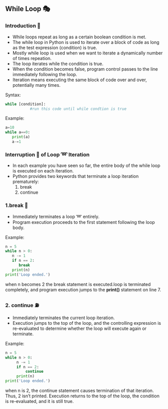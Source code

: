## While Loop :performing_arts:

### Introduction :barber:

- While loops repeat as long as a certain boolean condition is met.
- The while loop in Python is used to iterate over a block of code as long as the test expression (condition) is true.
- Mostly while loop is used when we want to iterate a dynamically number of times repeation.
- The loop iterates while the condition is true.
- When the condition becomes false, program control passes to the line immediately following the loop.
- Iteration means executing the same block of code over and over, potentially many times.

Syntax:
```python
while [condition]:
           #run this code until while condtion is true
```
Example:
```python
a=10
while a==0:
   print(a)
   a-=1
```
### Interruption :traffic_light: of Loop :loop: Iteration
  - In each example you have seen so far, the entire body of the while loop is executed on each iteration. 
  - Python provides two keywords that terminate a loop iteration prematurely:
    1. break
    2. continue

### 1.break :construction:
- Immediately terminates a loop :loop: entirely. 
- Program execution proceeds to the first statement following the loop body.

Example:
```python
n = 5
while n > 0:
   n -= 1
   if n == 2:
      break
   print(n)
print('Loop ended.')
```
when n becomes 2 the break statement is executed.loop is terminated completely, 
and program execution jumps to the **print()** statement on line 7.

### 2. continue :fuelpump:
- Immediately terminates the current loop iteration. 
- Execution jumps to the top of the loop, and the controlling expression is re-evaluated to determine whether the loop will execute again or terminate.

Example:
```python
n = 5
while n > 0:
     n -= 1
     if n == 2:
         continue
     print(n)
print('Loop ended.')
```
when n is 2, the continue statement causes termination of that iteration. 
Thus, 2 isn’t printed.
Execution returns to the top of the loop, the condition is re-evaluated, and it is still true.

